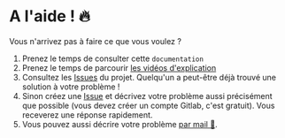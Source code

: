 <a name="helpme"></a>

# A l'aide ! 🔥

Vous n'arrivez pas à faire ce que vous voulez ?

1. Prenez le temps de consulter cette `documentation`
2. Prenez le temps de parcourir <a href='https://www.youtube.com/channel/UCrlsEykrLNpK12Id7c7GP7g' target="_blank">
   les vidéos d'explication</a>
3. Consultez les <a href="https://gitlab.com/abc-map/abc-map/-/issues?scope=all&state=all" target="_blank">Issues</a> du projet. Quelqu'un a peut-être déjà trouvé une solution à votre problème !
4. Sinon créez une <a href="https://gitlab.com/abc-map/abc-map/-/issues/new?issue" target="_blank">Issue</a> et décrivez votre problème aussi précisément que possible (vous devez créer un compte Gitlab, c'est gratuit). Vous receverez une réponse rapidement.
5. Vous pouvez aussi décrire votre problème <a href="mailto:fr.abcmap@gmail.com">par mail 📧</a>.

